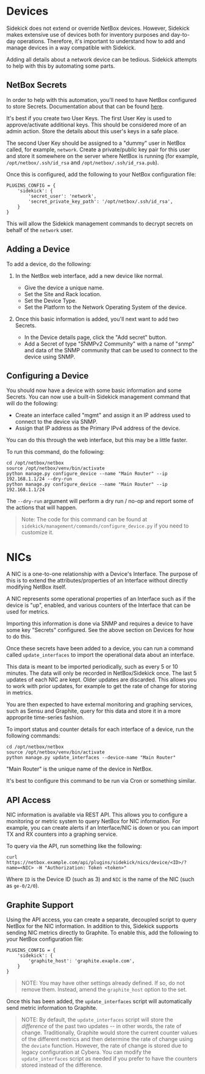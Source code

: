 # Devices

Sidekick does not extend or override NetBox devices. However, Sidekick makes
extensive use of devices both for inventory purposes and day-to-day
operations. Therefore, it's important to understand how to add and manage
devices in a way compatible with Sidekick.

Adding all details about a network device can be tedious. Sidekick attempts to
help with this by automating some parts.

## NetBox Secrets

In order to help with this automation, you'll need to have NetBox configured to
store Secrets. Documentation about that can be found
[here](https://netbox.readthedocs.io/en/stable/core-functionality/secrets/).

It's best if you create two User Keys. The first User Key is used to
approve/activate additional keys. This should be considered more of an admin
action. Store the details about this user's keys in a safe place.

The second User Key should be assigned to a "dummy" user in NetBox called,
for example, `network`. Create a private/public key pair for this user and
store it somewhere on the server where NetBox is running (for example,
`/opt/netbox/.ssh/id_rsa` and `/opt/netbox/.ssh/id_rsa.pub`).

Once this is configured, add the following to your NetBox configuration file:

```
PLUGINS_CONFIG = {
    'sidekick': {
        'secret_user': 'network',
        'secret_private_key_path': '/opt/netbox/.ssh/id_rsa',
    }
}
```

This will allow the Sidekick management commands to decrypt secrets on
behalf of the `network` user.

## Adding a Device

To add a device, do the following:

1. In the NetBox web interface, add a new device like normal.
   * Give the device a unique name.
   * Set the Site and Rack location.
   * Set the Device Type.
   * Set the Platform to the Network Operating System of the device.

2. Once this basic information is added, you'll next want to add two Secrets.
   * In the Device details page, click the "Add secret" button.
   * Add a Secret of type "SNMPv2 Community" with a name of "snmp" and data
     of the SNMP community that can be used to connect to the device using SNMP.

## Configuring a Device

You should now have a device with some basic information and some Secrets. You
can now use a built-in Sidekick management command that will do the following:

* Create an interface called "mgmt" and assign it an IP address used to connect
  to the device via SNMP.
* Assign that IP address as the Primary IPv4 address of the device.

You can do this through the web interface, but this may be a little faster.

To run this command, do the following:

```
cd /opt/netbox/netbox
source /opt/netbox/venv/bin/activate
python manage.py configure_device --name "Main Router" --ip 192.168.1.1/24 --dry-run
python manage.py configure_device --name "Main Router" --ip 192.168.1.1/24
```

The `--dry-run` argument will perform a dry run / no-op and report some of
the actions that will happen.

> Note: The code for this command can be found at
> `sidekick/management/commands/configure_device.py` if you need to
> customize it.

# NICs

A NIC is a one-to-one relationship with a Device's Interface. The purpose of
this is to extend the attributes/properties of an Interface without directly
modifying NetBox itself.

A NIC represents some operational properties of an Interface such as if the
device is "up", enabled, and various counters of the Interface that can be
used for metrics.

Importing this information is done via SNMP and requires a device to have
some key "Secrets" configured. See the above section on Devices for how to
do this.

Once these secrets have been added to a device, you can run a command called
`update_interfaces` to import the operational data about an interface.

This data is meant to be imported periodically, such as every 5 or 10 minutes.
The data will only be recorded in NetBox/Sidekick once. The last 5 updates
of each NIC are kept. Older updates are discarded. This allows you to work with
prior updates, for example to get the rate of change for storing in metrics.

You are then expected to have external monitoring and graphing services, such
as Sensu and Graphite, query for this data and store it in a more approprite
time-series fashion.

To import status and counter details for each interface of a device, run the
following commands:

```
cd /opt/netbox/netbox
source /opt/netbox/venv/bin/activate
python manage.py update_interfaces --device-name "Main Router"
```

"Main Router" is the unique name of the device in NetBox.

It's best to configure this command to be run via Cron or something similar.

## API Access

NIC information is available via REST API. This allows you to configure a
monitoring or metric system to query NetBox for NIC information. For example,
you can create alerts if an Interface/NIC is down or you can import
TX and RX counters into a graphing service.

To query via the API, run something like the following:

```
curl https://netbox.example.com/api/plugins/sidekick/nics/device/<ID>/?name=<NIC> -H "Authorization: Token <token>"
```

Where `ID` is the Device ID (such as 3) and `NIC` is the name of the
NIC (such as `ge-0/2/0`).

## Graphite Support

Using the API access, you can create a separate, decoupled script to query
NetBox for the NIC information. In addition to this, Sidekick supports sending
NIC metrics directly to Graphite. To enable this, add the following to your
NetBox configuration file:

```
PLUGINS_CONFIG = {
    'sidekick': {
        'graphite_host': 'graphite.exaple.com',
    }
}
```

> NOTE: You may have other settings already defined. If so, do not remove them.
> Instead, amend the `graphite_host` option to the set.

Once this has been added, the `update_interfaces` script will automatically send
metric information to Graphite.

> NOTE: By default, the `update_interfaces` script will store the _difference_
of the past two updates -- in other words, the rate of change. Traditionally,
Graphite would store the current counter values of the different metrics and then
determine the rate of change using the `deviate` function. However, the rate of
change is stored due to legacy configuration at Cybera. You can modify the
`update_interfaces` script as needed if you prefer to have the counters stored
instead of the difference.

